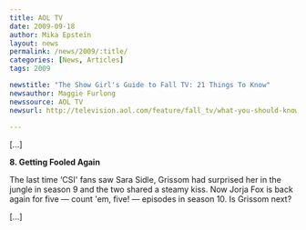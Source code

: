 ```yaml
---
title: AOL TV
date: 2009-09-18
author: Mika Epstein
layout: news
permalink: /news/2009/:title/
categories: [News, Articles]
tags: 2009

newstitle: "The Show Girl's Guide to Fall TV: 21 Things To Know"
newsauthor: Maggie Furlong  
newssource: AOL TV  
newsurl: http://television.aol.com/feature/fall_tv/what-you-should-know-about-fall-tv-2
 
---
```


[...]

**8. Getting Fooled Again**  

The last time &#8216;CSI' fans saw Sara Sidle, Grissom had surprised her in the jungle in season 9 and the two shared a steamy kiss. Now Jorja Fox is back again for five &#8212; count 'em, five! &#8212; episodes in season 10. Is Grissom next? 

[...]  
